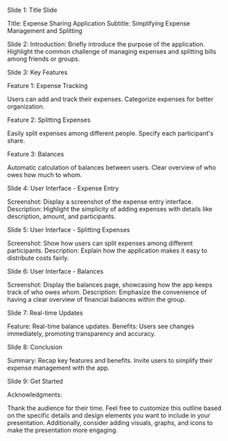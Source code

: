 
Slide 1: Title Slide

Title: Expense Sharing Application
Subtitle: Simplifying Expense Management and Splitting

Slide 2: Introduction:
Briefly introduce the purpose of the application.
Highlight the common challenge of managing expenses and splitting bills among friends or groups.


Slide 3: Key Features

Feature 1: Expense Tracking

Users can add and track their expenses.
Categorize expenses for better organization.


Feature 2: Splitting Expenses

Easily split expenses among different people.
Specify each participant's share.


Feature 3: Balances

Automatic calculation of balances between users.
Clear overview of who owes how much to whom.


Slide 4: User Interface - Expense Entry

Screenshot: Display a screenshot of the expense entry interface.
Description: Highlight the simplicity of adding expenses with details like description, amount, and participants.


Slide 5: User Interface - Splitting Expenses

Screenshot: Show how users can split expenses among different participants.
Description: Explain how the application makes it easy to distribute costs fairly.


Slide 6: User Interface - Balances

Screenshot: Display the balances page, showcasing how the app keeps track of who owes whom.
Description: Emphasize the convenience of having a clear overview of financial balances within the group.


Slide 7: Real-time Updates

Feature: Real-time balance updates.
Benefits: Users see changes immediately, promoting transparency and accuracy.


Slide 8: Conclusion

Summary:
Recap key features and benefits.
Invite users to simplify their expense management with the app.


Slide 9: Get Started

Acknowledgments:

Thank the audience for their time.
Feel free to customize this outline based on the specific details and design elements you want to include in your presentation. Additionally, consider adding visuals, graphs, and icons to make the presentation more engaging.





